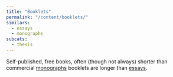```yaml
---
title: "Booklets"
permalink: "/content/booklets/"
similars:
  - essays
  - monographs
subcats:
  - thesis
---
```


Self-published, free books, often (though not always) shorter than commercial [monographs](/content/monographs/) booklets are longer than [essays](/content/essays/).
